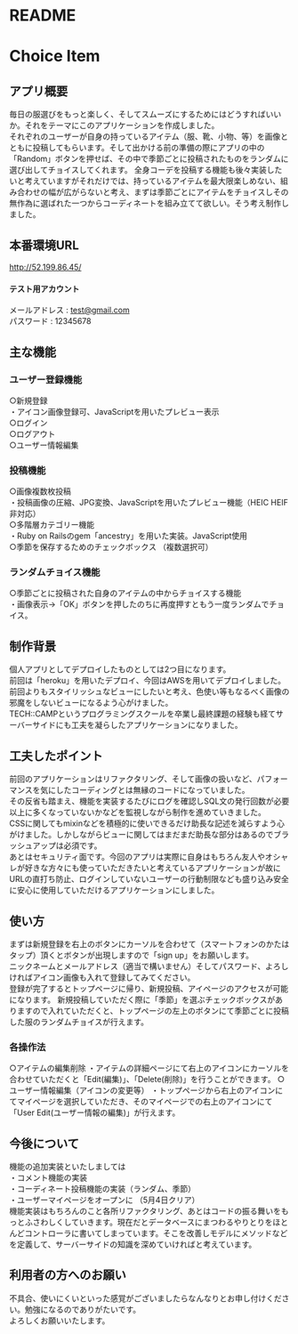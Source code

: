 
# README

# Choice Item


## アプリ概要
毎日の服選びをもっと楽しく、そしてスムーズにするためにはどうすればいいか。それをテーマにこのアプリケーションを作成しました。  
それぞれのユーザーが自身の持っているアイテム（服、靴、小物、等）を画像とともに投稿してもらいます。そして出かける前の準備の際にアプリの中の「Random」ボタンを押せば、その中で季節ごとに投稿されたものをランダムに選び出してチョイスしてくれます。
全身コーデを投稿する機能も後々実装したいと考えていますがそれだけでは、持っているアイテムを最大限楽しめない、組み合わせの幅が広がらないと考え、まずは季節ごとにアイテムをチョイスしその無作為に選ばれた一つからコーディネートを組み立てて欲しい。そう考え制作しました。


## 本番環境URL
http://52.199.86.45/
#### テスト用アカウント
メールアドレス : test@gmail.com  
パスワード    : 12345678


## 主な機能

### ユーザー登録機能
○新規登録  
・アイコン画像登録可、JavaScriptを用いたプレビュー表示  
○ログイン  
○ログアウト  
○ユーザー情報編集

### 投稿機能
○画像複数枚投稿  
・投稿画像の圧縮、JPG変換、JavaScriptを用いたプレビュー機能（HEIC HEIF非対応）  
○多階層カテゴリー機能  
・Ruby on Railsのgem「ancestry」を用いた実装。JavaScript使用  
○季節を保存するためのチェックボックス （複数選択可）  

### ランダムチョイス機能  
○季節ごとに投稿された自身のアイテムの中からチョイスする機能  
・画像表示→「OK」ボタンを押したのちに再度押すともう一度ランダムでチョイス。


## 制作背景
個人アプリとしてデプロイしたものとしては2つ目になります。  
前回は「heroku」を用いたデプロイ、今回はAWSを用いてデプロイしました。  
前回よりもスタイリッシュなビューにしたいと考え、色使い等もなるべく画像の邪魔をしないビューになるよう心がけました。  
TECH::CAMPというプログラミングスクールを卒業し最終課題の経験も経てサーバーサイドにも工夫を凝らしたアプリケーションになりました。


## 工夫したポイント
前回のアプリケーションはリファクタリング、そして画像の扱いなど、パフォーマンスを気にしたコーディングとは無縁のコードになっていました。  
その反省も踏まえ、機能を実装するたびにログを確認しSQL文の発行回数が必要以上に多くなっていないかなどを監視しながら制作を進めていきました。  
CSSに関してもmixinなどを積極的に使いできるだけ助長な記述を減らすよう心がけました。しかしながらビューに関してはまだまだ助長な部分はあるのでブラッシュアップは必須です。  
あとはセキュリティ面です。今回のアプリは実際に自身はもちろん友人やオシャレが好きな方々にも使っていただきたいと考えているアプリケーションが故にURLの直打ち防止、ログインしていないユーザーの行動制限なども盛り込み安全に安心に使用していただけるアプリケーションにしました。


## 使い方
まずは新規登録を右上のボタンにカーソルを合わせて（スマートフォンのかたはタップ）頂くとボタンが出現しますので「sign up」をお願いします。  
ニックネームとメールアドレス（適当で構いません）そしてパスワード、よろしければアイコン画像も入れて登録してみてください。  
登録が完了するとトップページに帰り、新規投稿、アイページのアクセスが可能になります。
新規投稿していただく際に「季節」を選ぶチェックボックスがありますので入れていただくと、トップページの左上のボタンにて季節ごとに投稿した服のランダムチョイスが行えます。  
  
### 各操作法
○アイテムの編集削除
・アイテムの詳細ページにて右上のアイコンにカーソルを合わせていただくと「Edit(編集)」、「Delete(削除)」を行うことができます。
○ユーザー情報編集（アイコンの変更等）
・トップページから右上のアイコンにてマイページを選択していただき、そのマイページでの右上のアイコンにて「User Edit(ユーザー情報の編集)」が行えます。


## 今後について
機能の追加実装といたしましては  
・コメント機能の実装  
・コーディネート投稿機能の実装（ランダム、季節）  
・ユーザーマイページをオープンに （5月4日クリア）  
機能実装はもちろんのこと各所リファクタリング、あとはコードの振る舞いをもっとふさわしくしていきます。現在だとデータベースにまつわるやりとりをほとんどコントローラに書いてしまっています。そこを改善しモデルにメソッドなどを定義して、サーバーサイドの知識を深めていければと考えています。  


## 利用者の方へのお願い
不具合、使いにくいといった感覚がございましたらなんなりとお申し付けください。勉強になるのでありがたいです。  
よろしくお願いいたします。

